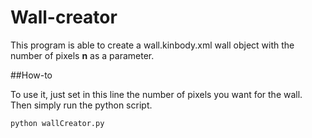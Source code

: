 # Wall-creator
This program is able to create a wall.kinbody.xml wall object with the number of pixels **n** as a parameter. 

##How-to

To use it, just set in this line the number of pixels you want for the wall. Then simply run the python script.

```
python wallCreator.py

````